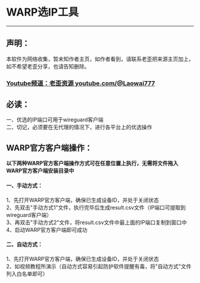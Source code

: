 # WARP选IP工具
------------------------------
## 声明：
本软件为网络收集，暂未知作者主页，如作者看到，请联系老歪把来源主页加上，如不希望老歪分享，也请告知删除。
### [Youtube频道：老歪资源  youtube.com/@Laowai777](https://youtube.com/@laowai777)

## 必读：
一、优选的IP端口可用于wireguard客户端  
二、切记，必须要在无代理的情况下，进行各平台上的优选操作

## WARP官方客户端操作：
**以下两种WARP官方客户端操作方式可在任意位置上执行，无需将文件拖入WARP官方客户端安装目录中**
#### 一、手动方式：
1、先打开WARP官方客户端，确保已生成设备ID，并处于关闭状态  
2、先双击"手动方式1"文件，执行完毕后生成result.csv文件（IP端口可提取到wireguard客户端）  
3、再双击"手动方式2"文件，将result.csv文件中最上面的IP端口复制到窗口中  
4、启动WARP官方客户端即可成功

#### 二、自动方式：
1、先打开WARP官方客户端，确保已生成设备ID，并处于关闭状态  
2、如视频教程所演示（自动方式容易引起防护软件提醒有毒，将"自动方式"文件列入白名单即可）  
